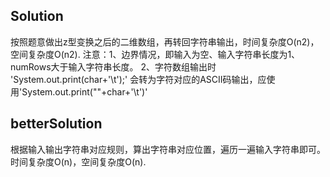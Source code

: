 ## Solution
按照题意做出z型变换之后的二维数组，再转回字符串输出，时间复杂度O(n2)，空间复杂度O(n2).
注意：1、边界情况，即输入为空、输入字符串长度为1、numRows大于输入字符串长度。
      2、字符数组输出时 'System.out.print(char+'\t');' 会转为字符对应的ASCII码输出，应使用'System.out.print(""+char+'\t')'
## betterSolution
根据输入输出字符串对应规则，算出字符串对应位置，遍历一遍输入字符串即可。时间复杂度O(n)，空间复杂度O(n).